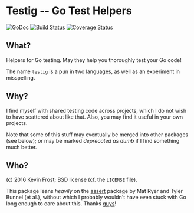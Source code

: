 # Testig -- Go Test Helpers

[![GoDoc][b1]]([doc]) [![Build Status][b2]]([ci]) [![Coverage Status][b3]]([cov])


[b1]: https://godoc.org/github.com/biztos/testig?status.svg
[doc]: https://godoc.org/github.com/biztos/testig
[b2]: https://travis-ci.org/biztos/testig.svg?branch=master
[ci]: https://travis-ci.org/biztos/testig
[b3]: https://coveralls.io/repos/github/biztos/testig/badge.svg
[cov]: https://coveralls.io/github/biztos/testig

## What?

Helpers for Go testing.  May they help you thoroughly test your Go code!

The name `testig` is a pun in two languages, as well as an experiment in
misspelling.

## Why?

I find myself with shared testing code across projects, which I do not wish
to have scattered about like that.  Also, you may find it useful in your own
projects.

Note that some of this stuff may eventually be merged into other packages
(see below); or may be marked *deprecated as dumb* if I find something much
better.

## Who?

(c) 2016 Kevin Frost; BSD license (cf. the `LICENSE` file).

This package leans *heavily* on the [assert][1] package by Mat Ryer and Tyler
Bunnel (et al.), without which I probably wouldn't have even stuck with Go
long enough to care about this. Thanks [guys][2]!

[1]: https://godoc.org/github.com/stretchr/testify/assert
[2]: https://github.com/stretchr/testify/graphs/contributors
